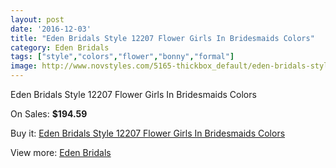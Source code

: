 ```yaml
---
layout: post
date: '2016-12-03'
title: "Eden Bridals Style 12207 Flower Girls In Bridesmaids Colors"
category: Eden Bridals
tags: ["style","colors","flower","bonny","formal"]
image: http://www.novstyles.com/5165-thickbox_default/eden-bridals-style-12207-flower-girls-in-bridesmaids-colors.jpg
---
```

Eden Bridals Style 12207 Flower Girls In Bridesmaids Colors

On Sales: **$194.59**
<a href="https://www.novstyles.com/en/eden-bridals/3221-eden-bridals-style-12207-flower-girls-in-bridesmaids-colors.html"><amp-img layout="responsive" width="600" height="600" src="//www.novstyles.com/5165-thickbox_default/eden-bridals-style-12207-flower-girls-in-bridesmaids-colors.jpg" alt="Eden Bridals Style 12207 Flower Girls In Bridesmaids Colors 0" /></a>
<a href="https://www.novstyles.com/en/eden-bridals/3221-eden-bridals-style-12207-flower-girls-in-bridesmaids-colors.html"><amp-img layout="responsive" width="600" height="600" src="//www.novstyles.com/5166-thickbox_default/eden-bridals-style-12207-flower-girls-in-bridesmaids-colors.jpg" alt="Eden Bridals Style 12207 Flower Girls In Bridesmaids Colors 1" /></a>

Buy it: [Eden Bridals Style 12207 Flower Girls In Bridesmaids Colors](https://www.novstyles.com/en/eden-bridals/3221-eden-bridals-style-12207-flower-girls-in-bridesmaids-colors.html "Eden Bridals Style 12207 Flower Girls In Bridesmaids Colors")

View more: [Eden Bridals](https://www.novstyles.com/en/19-eden-bridals "Eden Bridals")